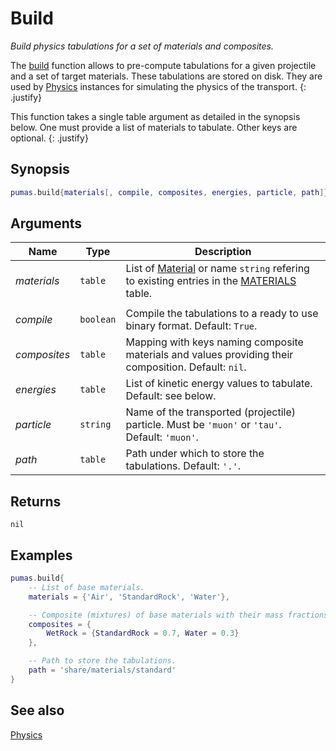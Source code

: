 # Build
_Build physics tabulations for a set of materials and composites._

The [build](build.md) function allows to pre-compute tabulations for a given
projectile and a set of target materials. These tabulations are stored on disk.
They are used by [Physics](Physics.md) instances for simulating the physics of
the transport.
{: .justify}

This function takes a single table argument as detailed in the synopsis below.
One must provide a list of materials to tabulate. Other keys are optional.
{: .justify}

## Synopsis
``` lua
pumas.build{materials[, compile, composites, energies, particle, path]}
```

## Arguments

|Name|Type|Description|
|----|----|-----------|
|*materials* |`table` | List of [Material](Material.md) or name `string` refering to existing entries in the [MATERIALS](MATERIALS.md) table.|
||||
|*compile*   |`boolean`| Compile the tabulations to a ready to use binary format. Default: `True`.|
|*composites*|`table`  | Mapping with keys naming composite materials and values providing their composition. Default: `nil`.|
|*energies*  |`table`  | List of kinetic energy values to tabulate. Default: see below.|
|*particle*  |`string` | Name of the transported (projectile) particle. Must be `'muon'` or `'tau'`. Default: `'muon'`.|
|*path*      |`table`  | Path under which to store the tabulations. Default: `'.'`.|


## Returns

`nil`

## Examples

``` lua
pumas.build{
    -- List of base materials.
    materials = {'Air', 'StandardRock', 'Water'},

    -- Composite (mixtures) of base materials with their mass fractions.
    composites = {
        WetRock = {StandardRock = 0.7, Water = 0.3}
    },

    -- Path to store the tabulations.
    path = 'share/materials/standard'
}
```

## See also

[Physics](Physics.md)
